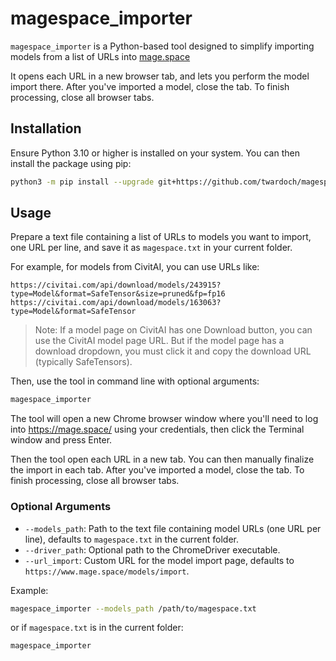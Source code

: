 # magespace_importer

`magespace_importer` is a Python-based tool designed to simplify importing models from a list of URLs into [mage.space](https://mage.space/)

It opens each URL in a new browser tab, and lets you perform the model import there. After you've imported a model, close the tab. To finish processing, close all browser tabs.

## Installation

Ensure Python 3.10 or higher is installed on your system. You can then install the package using pip:

```bash
python3 -m pip install --upgrade git+https://github.com/twardoch/magespace-importer
```

## Usage

Prepare a text file containing a list of URLs to models you want to import, one URL per line, and save it as `magespace.txt` in your current folder. 

For example, for models from CivitAI, you can use URLs like:

```text
https://civitai.com/api/download/models/243915?type=Model&format=SafeTensor&size=pruned&fp=fp16
https://civitai.com/api/download/models/163063?type=Model&format=SafeTensor
```

> Note: If a model page on CivitAI has one Download button, you can use the CivitAI model page URL. But if the model page has a download dropdown, you must click it and copy the download URL (typically SafeTensors). 

Then, use the tool in command line with optional arguments:

```bash
magespace_importer
```

The tool will open a new Chrome browser window where you'll need to log into https://mage.space/ using your credentials, then click the Terminal window and press Enter. 

Then the tool open each URL in a new tab. You can then manually finalize the import in each tab. After you've imported a model, close the tab. To finish processing, close all browser tabs.

### Optional Arguments

- `--models_path`: Path to the text file containing model URLs (one URL per line), defaults to `magespace.txt` in the current folder.
- `--driver_path`: Optional path to the ChromeDriver executable.
- `--url_import`: Custom URL for the model import page, defaults to `https://www.mage.space/models/import`.

Example:

```bash
magespace_importer --models_path /path/to/magespace.txt
```

or if `magespace.txt` is in the current folder: 

```bash
magespace_importer
```
